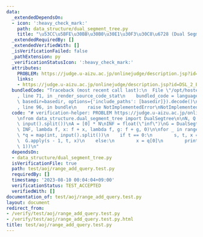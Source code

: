 ```yaml
---
data:
  _extendedDependsOn:
  - icon: ':heavy_check_mark:'
    path: data_structure/dual_segment_tree.py
    title: "\u53CC\u5BFE\u30BB\u30B0\u30E1\u30F3\u30C8\u6728 (Dual Segment Tree)"
  _extendedRequiredBy: []
  _extendedVerifiedWith: []
  _isVerificationFailed: false
  _pathExtension: py
  _verificationStatusIcon: ':heavy_check_mark:'
  attributes:
    PROBLEM: https://judge.u-aizu.ac.jp/onlinejudge/description.jsp?id=DSL_2_E
    links:
    - https://judge.u-aizu.ac.jp/onlinejudge/description.jsp?id=DSL_2_E
  bundledCode: "Traceback (most recent call last):\n  File \"/opt/hostedtoolcache/PyPy/3.7.13/x64/site-packages/onlinejudge_verify/documentation/build.py\"\
    , line 71, in _render_source_code_stat\n    bundled_code = language.bundle(stat.path,\
    \ basedir=basedir, options={'include_paths': [basedir]}).decode()\n  File \"/opt/hostedtoolcache/PyPy/3.7.13/x64/site-packages/onlinejudge_verify/languages/python.py\"\
    , line 96, in bundle\n    raise NotImplementedError\nNotImplementedError\n"
  code: "# verification-helper: PROBLEM https://judge.u-aizu.ac.jp/onlinejudge/description.jsp?id=DSL_2_E\n\
    \nfrom data_structure.dual_segment_tree import DualSegtree\n\nN, Q = map(int,\
    \ input().split())\nA = [0] * N\nINF = float(\"inf\")\nG = DualSegtree(A, min,\
    \ INF, lambda f, x: f + x, lambda f, g: f + g, 0)\n\nfor _ in range(Q):\n    t,\
    \ *q = map(int, input().split())\n    if t == 0:\n        s, t, x = q\n      \
    \  G.apply(s - 1, t, x)\n    else:\n        x = q[0]\n        print(G.get(x -\
    \ 1))\n"
  dependsOn:
  - data_structure/dual_segment_tree.py
  isVerificationFile: true
  path: test/aoj/range_add_query.test.py
  requiredBy: []
  timestamp: '2023-08-10 00:04:04+09:00'
  verificationStatus: TEST_ACCEPTED
  verifiedWith: []
documentation_of: test/aoj/range_add_query.test.py
layout: document
redirect_from:
- /verify/test/aoj/range_add_query.test.py
- /verify/test/aoj/range_add_query.test.py.html
title: test/aoj/range_add_query.test.py
---
```

